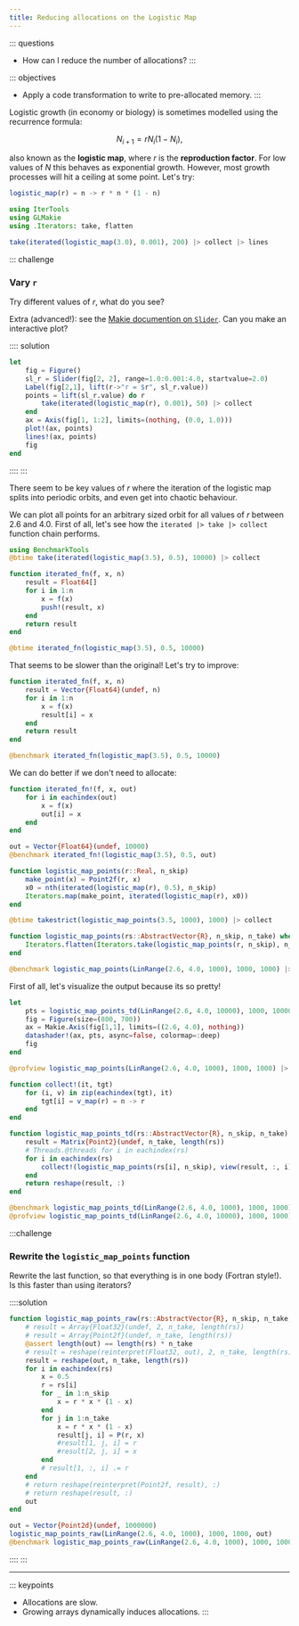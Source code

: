 ```yaml
---
title: Reducing allocations on the Logistic Map
---
```


::: questions
- How can I reduce the number of allocations?
:::

::: objectives
- Apply a code transformation to write to pre-allocated memory.
:::

Logistic growth (in economy or biology) is sometimes modelled using the recurrence formula:

$$N_{i+1} = r N_{i} (1 - N_{i}),$$

also known as the **logistic map**, where $r$ is the **reproduction factor**. For low values of $N$ this behaves as exponential growth. However, most growth processes will hit a ceiling at some point. Let's try:

```julia
logistic_map(r) = n -> r * n * (1 - n)
```

```julia
using IterTools
using GLMakie
using .Iterators: take, flatten
```

```julia
take(iterated(logistic_map(3.0), 0.001), 200) |> collect |> lines
```

::: challenge
### Vary `r`
Try different values of $r$, what do you see?

Extra (advanced!): see the [Makie documention on `Slider`](https://docs.makie.org/stable/reference/blocks/slider). Can you make an interactive plot?

:::: solution
```julia
let
    fig = Figure()
    sl_r = Slider(fig[2, 2], range=1.0:0.001:4.0, startvalue=2.0)
    Label(fig[2,1], lift(r->"r = $r", sl_r.value))
    points = lift(sl_r.value) do r
        take(iterated(logistic_map(r), 0.001), 50) |> collect
    end
    ax = Axis(fig[1, 1:2], limits=(nothing, (0.0, 1.0)))
    plot!(ax, points)
    lines!(ax, points)
    fig
end
```
::::
:::

There seem to be key values of $r$ where the iteration of the logistic map splits into periodic orbits, and even get into chaotic behaviour.

We can plot all points for an arbitrary sized orbit for all values of $r$ between 2.6 and 4.0. First of all, let's see how the `iterated |> take |> collect` function chain performs.

```julia
using BenchmarkTools
@btime take(iterated(logistic_map(3.5), 0.5), 10000) |> collect
```

```julia
function iterated_fn(f, x, n)
    result = Float64[]
    for i in 1:n
        x = f(x)
        push!(result, x)
    end
    return result
end

@btime iterated_fn(logistic_map(3.5), 0.5, 10000)
```

That seems to be slower than the original! Let's try to improve:

```julia
function iterated_fn(f, x, n)
    result = Vector{Float64}(undef, n)
    for i in 1:n
        x = f(x)
        result[i] = x
    end
    return result
end

@benchmark iterated_fn(logistic_map(3.5), 0.5, 10000)
```

We can do better if we don't need to allocate:

```julia
function iterated_fn!(f, x, out)
    for i in eachindex(out)
        x = f(x)
        out[i] = x
    end
end

out = Vector{Float64}(undef, 10000)
@benchmark iterated_fn!(logistic_map(3.5), 0.5, out)
```

```julia
function logistic_map_points(r::Real, n_skip)
    make_point(x) = Point2f(r, x)
    x0 = nth(iterated(logistic_map(r), 0.5), n_skip)
    Iterators.map(make_point, iterated(logistic_map(r), x0))
end

@btime takestrict(logistic_map_points(3.5, 1000), 1000) |> collect
```

```julia
function logistic_map_points(rs::AbstractVector{R}, n_skip, n_take) where {R <: Real}
    Iterators.flatten(Iterators.take(logistic_map_points(r, n_skip), n_take) for r in rs) 
end

@benchmark logistic_map_points(LinRange(2.6, 4.0, 1000), 1000, 1000) |> collect
```

First of all, let's visualize the output because its so pretty!

```julia
let
    pts = logistic_map_points_td(LinRange(2.6, 4.0, 10000), 1000, 10000)
	fig = Figure(size=(800, 700))
	ax = Makie.Axis(fig[1,1], limits=((2.6, 4.0), nothing))
	datashader!(ax, pts, async=false, colormap=:deep)
	fig
end
```

```julia
@profview logistic_map_points(LinRange(2.6, 4.0, 1000), 1000, 1000) |> collect
```

```julia
function collect!(it, tgt)
    for (i, v) in zip(eachindex(tgt), it)
        tgt[i] = v_map(r) = n -> r 
    end
end

function logistic_map_points_td(rs::AbstractVector{R}, n_skip, n_take) where {R <: Real}
    result = Matrix{Point2}(undef, n_take, length(rs))
    # Threads.@threads for i in eachindex(rs)
    for i in eachindex(rs)
        collect!(logistic_map_points(rs[i], n_skip), view(result, :, i))
    end
    return reshape(result, :)
end

@benchmark logistic_map_points_td(LinRange(2.6, 4.0, 1000), 1000, 1000)
@profview logistic_map_points_td(LinRange(2.6, 4.0, 10000), 1000, 1000)
```

:::challenge
### Rewrite the `logistic_map_points` function
Rewrite the last function, so that everything is in one body (Fortran style!). Is this faster than using iterators?

::::solution
```julia
function logistic_map_points_raw(rs::AbstractVector{R}, n_skip, n_take, out::AbstractVector{P}) where {R <: Real, P}
    # result = Array{Float32}(undef, 2, n_take, length(rs))
    # result = Array{Point2f}(undef, n_take, length(rs))
    @assert length(out) == length(rs) * n_take
    # result = reshape(reinterpret(Float32, out), 2, n_take, length(rs))
    result = reshape(out, n_take, length(rs))
    for i in eachindex(rs)
        x = 0.5
        r = rs[i]
        for _ in 1:n_skip
            x = r * x * (1 - x)
        end
        for j in 1:n_take
            x = r * x * (1 - x)
            result[j, i] = P(r, x)
            #result[1, j, i] = r
            #result[2, j, i] = x
        end
        # result[1, :, i] .= r
    end
    # return reshape(reinterpret(Point2f, result), :)
    # return reshape(result, :)
    out
end

out = Vector{Point2d}(undef, 1000000)
logistic_map_points_raw(LinRange(2.6, 4.0, 1000), 1000, 1000, out)
@benchmark logistic_map_points_raw(LinRange(2.6, 4.0, 1000), 1000, 1000, out)
```
::::
:::

---

::: keypoints
- Allocations are slow.
- Growing arrays dynamically induces allocations.
:::



